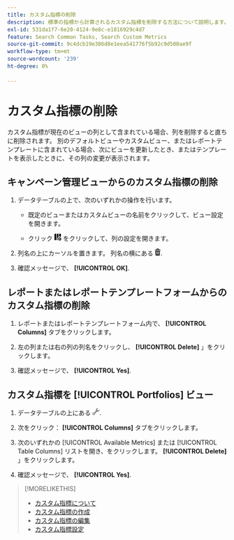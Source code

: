 ```yaml
---
title: カスタム指標の削除
description: 標準の指標から計算されるカスタム指標を削除する方法について説明します。
exl-id: 531da1f7-6e20-4124-9e8c-e1816929c4d7
feature: Search Common Tasks, Search Custom Metrics
source-git-commit: 9c4dcb19e386d8e1eea541776f5b92c9d500ae9f
workflow-type: tm+mt
source-wordcount: '239'
ht-degree: 0%

---
```


# カスタム指標の削除

カスタム指標が現在のビューの列として含まれている場合、列を削除すると直ちに削除されます。 別のデフォルトビューやカスタムビュー、またはレポートテンプレートに含まれている場合、次にビューを更新したとき、またはテンプレートを表示したときに、その列の変更が表示されます。

## キャンペーン管理ビューからのカスタム指標の削除

1. データテーブルの上で、次のいずれかの操作を行います。

   * 既定のビューまたはカスタムビューの名前をクリックして、ビュー設定を開きます。

   * クリック ![カスタム列](/help/search-social-commerce/assets/custom-columns.png "カスタム列") をクリックして、列の設定を開きます。

1. 列名の上にカーソルを置きます。 列名の横にある ![削除](/help/search-social-commerce/assets/delete.png "削除").

1. 確認メッセージで、 **[!UICONTROL OK]**.

## レポートまたはレポートテンプレートフォームからのカスタム指標の削除

1. レポートまたはレポートテンプレートフォーム内で、 **[!UICONTROL Columns]** タブをクリックします。

1. 左の列または右の列の列名をクリックし、 **[!UICONTROL Delete]** 」をクリックします。

1. 確認メッセージで、 **[!UICONTROL Yes]**.

## カスタム指標を [!UICONTROL Portfolios] ビュー

1. データテーブルの上にある ![選択したビューを編集](/help/search-social-commerce/assets/view-settings.png "選択したビューを編集").

1. 次をクリック： **[!UICONTROL Columns]** タブをクリックします。

1. 次のいずれかの [!UICONTROL Available Metrics] または [!UICONTROL Table Columns] リストを開き、をクリックします。 **[!UICONTROL Delete]** 」をクリックします。

1. 確認メッセージで、 **[!UICONTROL Yes]**.

>[!MORELIKETHIS]
>
>* [カスタム指標について](custom-metric-about.md)
>* [カスタム指標の作成](custom-metric-create.md)
>* [カスタム指標の編集](custom-metric-edit.md)
>* [カスタム指標設定](custom-metric-settings.md)
